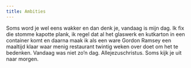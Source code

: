 ```yaml
---
title: Ambities
---
```

Soms word je wel eens wakker en dan denk je, vandaag is mijn dag. Ik fix die stomme kapotte plank, ik regel dat al het glaswerk en kutkarton in een container komt en daarna maak ik als een ware Gordon Ramsey een maaltijd klaar waar menig restaurant twintig weken over doet om het te bedenken. Vandaag was niet zo’n dag. Allejezuschristus. Soms kijk je uit naar morgen.
